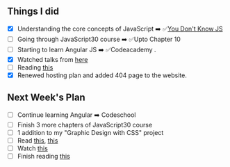 ## Things I did

- [x] Understanding the core concepts of JavaScript ➡️  ✅[You Don't Know JS](https://github.com/ananyaneogi/You-Dont-Know-JS)
- [ ] Going through JavaScript30 course ➡️    ✅Upto Chapter 10  
- [ ] Starting to learn Angular JS ➡️    ✅Codeacademy . 
- [x] Watched talks from [here](https://www.youtube.com/channel/UCpIBwBITpXelDgDwe-16zWA)
- [ ] Reading [this](https://resilientwebdesign.com/)
- [x] Renewed hosting plan and added 404 page to the website.

## Next Week's Plan

- [ ] Continue learning Angular ➡️  Codeschool
- [ ] Finish 3 more chapters of JavaScript30 course
- [ ] 1 addition to my "Graphic Design with CSS" project
- [ ] Read [this](https://css-tricks.com/debugging-tips-tricks/), [this](https://stripe.com/blog/connect-front-end-experience)
- [ ] Watch [this](https://www.youtube.com/watch?v=7vUs5yOuv-o)
- [ ] Finish reading [this](https://resilientwebdesign.com/)
